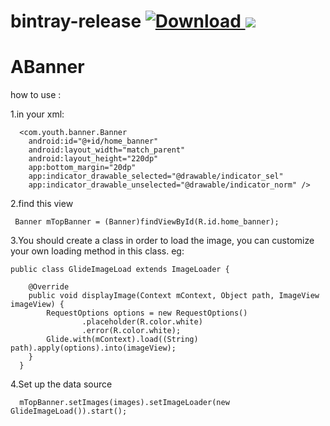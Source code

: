 # bintray-release [![Download](https://api.bintray.com/packages/novoda/maven/bintray-release/images/download.svg) ](https://bintray.com/muchen/maven/abanner/_latestVersion) [![](https://raw.githubusercontent.com/novoda/novoda/master/assets/btn_apache_lisence.png)](LICENSE.txt)

# ABanner
how to use :

  1.in your xml:
  
      <com.youth.banner.Banner
        android:id="@+id/home_banner"
        android:layout_width="match_parent"
        android:layout_height="220dp"
        app:bottom_margin="20dp"
        app:indicator_drawable_selected="@drawable/indicator_sel"
        app:indicator_drawable_unselected="@drawable/indicator_norm" />
        
        
  2.find this view
     
     Banner mTopBanner = (Banner)findViewById(R.id.home_banner);      
  
  3.You should create a class in order to load the image, 
  you can customize your own loading method in this class. eg:
    
    public class GlideImageLoad extends ImageLoader {
  
        @Override
        public void displayImage(Context mContext, Object path, ImageView imageView) {
            RequestOptions options = new RequestOptions()
                    .placeholder(R.color.white)
                    .error(R.color.white);
            Glide.with(mContext).load((String) path).apply(options).into(imageView);
        }
      }
  
  4.Set up the data source
      
      mTopBanner.setImages(images).setImageLoader(new GlideImageLoad()).start();
